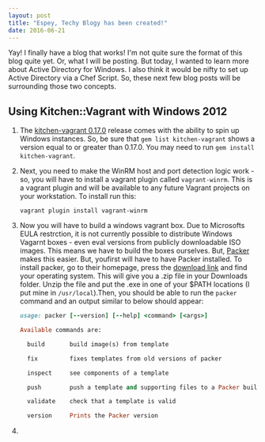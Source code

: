 ```yaml
---
layout: post
title: "Espey, Techy Blogy has been created!"
date: 2016-06-21
---
```


Yay! I finally have a blog that works! I'm not quite sure the format of this blog quite yet. Or, what I will be posting. But today, I wanted to learn more about Active Directory for Windows. I also think it would be nifty to set up Active Directory via a Chef Script. So, these next few blog posts will be surrounding those two concepts. 

## Using Kitchen::Vagrant with Windows 2012
1. The [kitchen-vagrant 0.17.0](https://github.com/test-kitchen/kitchen-vagrant/releases/tag/v0.17.0) release comes with the ability to spin up Windows instances. So, be sure that `gem list kitchen-vagrant` shows a version equal to or greater than 0.17.0. You may need to run `gem install kitchen-vagrant`. 

2. Next, you need to make the WinRM host and port detection logic work - so, you will have to install a vagrant plugin called `vagrant-winrm`. This is a vagrant plugin and will be available to any future Vagrant projects on your workstation. To install run this:

    ```
    vagrant plugin install vagrant-winrm
    ```

3. Now you will have to build a windows vagrant box. Due to Microsofts EULA restrction, it is not currently possible to distribute Windows Vagarnt boxes - even eval versions from publicly downloadable ISO images. This means we have to build the boxes ourselves. But, [Packer](https://www.packer.io/) makes this easier. But, youfirst will have to have Packer installed. To install packer, go to their homepage, press the [download link](https://www.packer.io/downloads.html) and find your operating system. This will give you a .zip file in your Downloads folder. Unzip the file and put the .exe in one of your $PATH locations (I put mine in `/usr/local`).Then, you should be able to run the `packer` command and an output similar to below should appear:

    ```ruby
    usage: packer [--version] [--help] <command> [<args>] 

    Available commands are:

      build       build image(s) from template

      fix         fixes templates from old versions of packer

      inspect     see components of a template

      push        push a template and supporting files to a Packer build service

      validate    check that a template is valid

      version     Prints the Packer version
    ```
4.  


